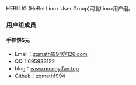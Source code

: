 HEBLUG (HeBei Linux User Group)河北Linux用户组。

### 用户组成员

#### 手抓饼5元
- Email：zqmath1994@126.com
- QQ：695933122
- blog：www.mengyifan.top
- Github：zqmath1994